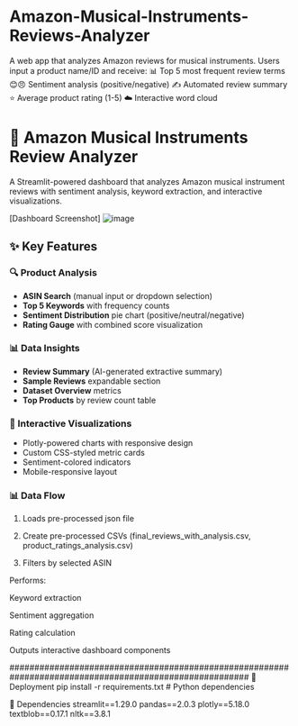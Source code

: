 # Amazon-Musical-Instruments-Reviews-Analyzer
A web app that analyzes Amazon reviews for musical instruments. Users input a product name/ID and receive:
📊 Top 5 most frequent review terms 
😊😠 Sentiment analysis (positive/negative)
✍️ Automated review summary
⭐ Average product rating (1-5)
☁️ Interactive word cloud




# 🎵 Amazon Musical Instruments Review Analyzer
A Streamlit-powered dashboard that analyzes Amazon musical instrument reviews with sentiment analysis, keyword extraction, and interactive visualizations.

[Dashboard Screenshot]
![image](https://github.com/user-attachments/assets/01c93421-73ab-4ee7-9248-3d1a1a81f454)

## ✨ Key Features

### 🔍 Product Analysis
- **ASIN Search** (manual input or dropdown selection)
- **Top 5 Keywords** with frequency counts
- **Sentiment Distribution** pie chart (positive/neutral/negative)
- **Rating Gauge** with combined score visualization

### 📊 Data Insights
- **Review Summary** (AI-generated extractive summary)
- **Sample Reviews** expandable section
- **Dataset Overview** metrics
- **Top Products** by review count table

### 🎨 Interactive Visualizations
- Plotly-powered charts with responsive design
- Custom CSS-styled metric cards
- Sentiment-colored indicators
- Mobile-responsive layout


### 📊 Data Flow

1. Loads pre-processed json file

2. Create pre-processed CSVs (final_reviews_with_analysis.csv, product_ratings_analysis.csv)

3. Filters by selected ASIN

Performs:

Keyword extraction

Sentiment aggregation

Rating calculation

Outputs interactive dashboard components

########################################################################################################
🚀 Deployment
pip install -r requirements.txt   # Python dependencies

🔧 Dependencies
streamlit==1.29.0
pandas==2.0.3
plotly==5.18.0
textblob==0.17.1
nltk==3.8.1


